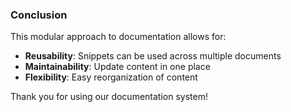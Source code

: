 ### Conclusion

This modular approach to documentation allows for:

- **Reusability**: Snippets can be used across multiple documents
- **Maintainability**: Update content in one place
- **Flexibility**: Easy reorganization of content

Thank you for using our documentation system!
